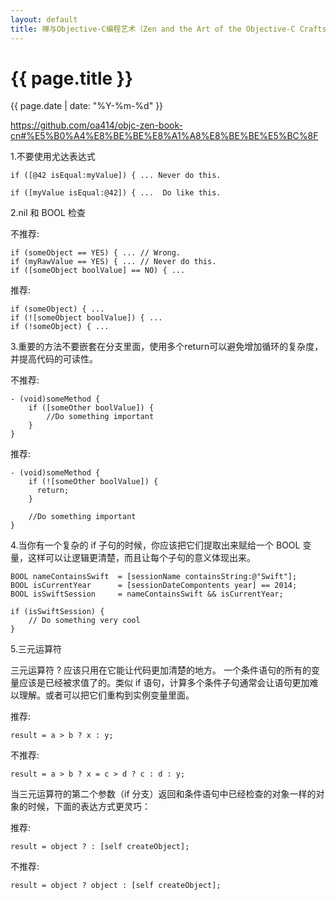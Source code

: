 ```yaml
---
layout: default
title: 禅与Objective-C编程艺术（Zen and the Art of the Objective-C Craftsmanship）学习总结
---
```

{{ page.title }}
=============
{{ page.date | date: "%Y-%m-%d" }}

https://github.com/oa414/objc-zen-book-cn#%E5%B0%A4%E8%BE%BE%E8%A1%A8%E8%BE%BE%E5%BC%8F

1.不要使用尤达表达式

	if ([@42 isEqual:myValue]) { ... Never do this.

	if ([myValue isEqual:@42]) { ...  Do like this.

2.nil 和 BOOL 检查

不推荐:

	if (someObject == YES) { ... // Wrong.
	if (myRawValue == YES) { ... // Never do this.
	if ([someObject boolValue] == NO) { ...

推荐:

	if (someObject) { ...
	if (![someObject boolValue]) { ...
	if (!someObject) { ...

3.重要的方法不要嵌套在分支里面，使用多个return可以避免增加循环的复杂度，并提高代码的可读性。

不推荐:

	- (void)someMethod {
        if ([someOther boolValue]) {
            //Do something important
        }
	}

推荐:

	- (void)someMethod {
        if (![someOther boolValue]) {
          return;
        }

        //Do something important
	}

4.当你有一个复杂的 if 子句的时候，你应该把它们提取出来赋给一个 BOOL 变量，这样可以让逻辑更清楚，而且让每个子句的意义体现出来。

	BOOL nameContainsSwift  = [sessionName containsString:@"Swift"];
	BOOL isCurrentYear      = [sessionDateCompontents year] == 2014;
	BOOL isSwiftSession     = nameContainsSwift && isCurrentYear;

	if (isSwiftSession) {
	    // Do something very cool
	}

5.三元运算符

三元运算符 ? 应该只用在它能让代码更加清楚的地方。 一个条件语句的所有的变量应该是已经被求值了的。类似 if 语句，计算多个条件子句通常会让语句更加难以理解。或者可以把它们重构到实例变量里面。

推荐:

	result = a > b ? x : y;

不推荐:

	result = a > b ? x = c > d ? c : d : y;

当三元运算符的第二个参数（if 分支）返回和条件语句中已经检查的对象一样的对象的时候，下面的表达方式更灵巧：

推荐:

	result = object ? : [self createObject];

不推荐:

	result = object ? object : [self createObject];

